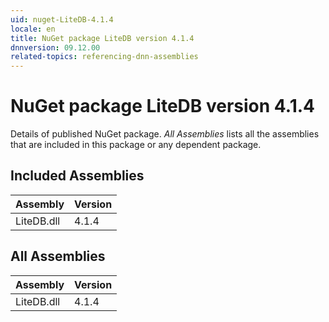 ```yaml
---
uid: nuget-LiteDB-4.1.4
locale: en
title: NuGet package LiteDB version 4.1.4
dnnversion: 09.12.00
related-topics: referencing-dnn-assemblies
---
```


# NuGet package LiteDB version 4.1.4
Details of published NuGet package.
*All Assemblies* lists all the assemblies that are included in this package or any dependent package.

## Included Assemblies

|Assembly|Version|
|---|---|
|LiteDB.dll|4.1.4|

## All Assemblies

|Assembly|Version|
|---|---|
|LiteDB.dll|4.1.4|

